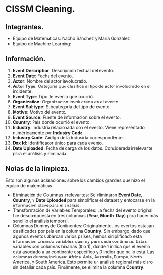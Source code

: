 # CISSM Cleaning.
## Integrantes.
- Equipo de Matemáticas: Nacho Sánchez y María González.
- Equipo de Machine Learning: 

## Información.
1. **Event Description**: Descripción textual del evento.
2. **Event Date**: Fecha del evento.
3. **Actor**: Nombre del actor involucrado.
4. **Actor Type**: Categoría que clasifica al tipo de actor involucrado en el incidente.
5. **Event Type**: Tipo de evento que ocurrió.
6. **Organization**: Organización involucrada en el evento.
7. **Event Subtype**: Subcategoría del tipo de evento.
8. **Motive**: Motivo del evento.
9. **Event Source**: Fuente de información sobre el evento.
10. **Country**: País donde ocurrió el evento.
11. **Industry**: Industria relacionada con el evento. Viene representado numéricamente por **Industry Code**.
12. **Industry Code**: Código de la industria correspondiente.
13. **Dnx Id**: Identificador único para cada evento.
14. **Date Uploaded**: Fecha de carga de los datos. Considerada irrelevante para el análisis y eliminada.

## Notas de la limpieza.
Esto son algunas aclaraciones sobre los cambios grandes que hizo el equipo de matemáticas.
- Eliminación de Columnas Irrelevantes: Se eliminaron **Event Date**, **Country**, y **Date Uploaded** para simplificar el dataset y enfocarse en la información clave para el análisis.
- Transformación de Variables Temporales: La fecha del evento original fue descompuesta en tres columnas (**Year**, **Month**, **Day**) para hacer más sencillo el análisis temporal.
- Columnas Dummy de Continentes: Originalmente, los eventos estaban clasificados por país en la columna **Country**. Sin embargo, dado que algunos eventos abarcan varios países, hemos simplificado esta información creando variables dummy para cada continente. Estas variables son columnas binarias (0 o 1), donde 1 indica que el evento está asociado a un continente específico y 0 indica que no lo está. Las columnas dummy incluyen: Africa, Asia, Australia, Europe, North America, y South America. Esto permite un análisis regional más claro sin detallar cada país. Finalmente, se elimina la columna **Country**.
